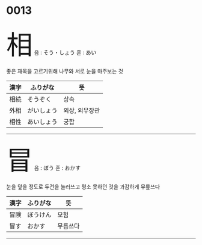
# 0013

<span style="font-size: 500%;">相</span> 음 : そう・しょう 훈 : あい

좋은 재목을 고르기위해 나무와 서로 눈을 마주보는 것

| 漢字 | ふりがな | 뜻 |
| --- | --- | --- |
|相続|そうぞく|상속
|外相|がいしょう|외상, 외무장관
|相性|あいしょう|궁합


---


<span style="font-size: 500%;">冒</span> 음 : ぼう 훈 : おかす

눈을 덮을 정도로 두건을 눌러쓰고 평소 못하던 것을 과감하게 무릎쓰다

| 漢字 | ふりがな | 뜻 |
| --- | --- | --- |
|冒険|ぼうけん|모험
|冒す|おかす|무릅쓰다


---


